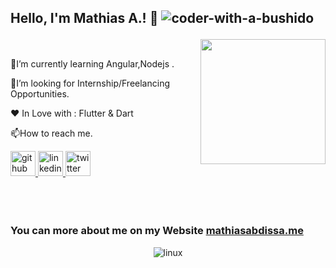 <!--
**1Mathias/Mathias** is a ✨ _special_ ✨ repository because its `README.md` (this file) appears on your GitHub profile.

Here are some ideas to get you started:


- 🔭 I’m currently working on ...
- 🌱 I’m currently learning ...
-  I’m looking to collaborate on ...
- 🤔 I’m looking for help with ...
- 💬 Ask me about ...
- 📫 How to reach me: ...
- 😄 Pronouns: ...
- ⚡ Fun fact: .....
-->
## Hello, I'm Mathias A.! :wave:     <img src="https://komarev.com/ghpvc/?username=coder-with-a-bushido&label=Profile%20views&color=0e75b6&style=flat" alt="coder-with-a-bushido" /> </p>

<section>
     <div>
     <img width="200" height="200" src="https://avatars.githubusercontent.com/u/43569821?v=4" style="max-width:60%" align="right">
     </div>
     <div>
          <BR>
          <p>🌱I’m currently learning Angular,Nodejs .</p>
          <p>👯I’m looking for Internship/Freelancing Opportunities.</p>
          <!-- <p>💬 Ask me about Flutter Or Dart.</p> -->
          <p>❤️  In Love with : Flutter & Dart</p>
          <p>📫How to reach me.</p>
          <a href="https://github.com/1Mathias">
          <img src='https://cdn.jsdelivr.net/npm/simple-icons@3.0.1/icons/github.svg'  alt='github' height='40'>
          </a>
          <a href="https://www.linkedin.com/in/mathias-a-mengesha-098359173/">
          <img src='https://cdn.jsdelivr.net/npm/simple-icons@3.0.1/icons/linkedin.svg' alt='linkedin' height='40'>
          </a>
          <a href="https://twitter.com/Mathh_ias">
          <img src='https://cdn.jsdelivr.net/npm/simple-icons@3.0.1/icons/twitter.svg' alt='twitter' height='40'>
          </a>
     </div>
<BR><BR><BR>     
</section>
<!--<h3 align="left">Some of my Projects:</h3>
      <table>
          <tr>
               <th><a href="https://github.com/coder-with-a-bushido/ACTION_PROCESS_TEXT-Flutter">action_process_text Flutter Plugin</a></th>
               <th><a href="https://github.com/coder-with-a-bushido/slangonary">Slangonary (App)</th>
          </tr>
          <tr>
               <td><img src="https://imgur.com/2sikhjG.gif" height=444 width=250></td>
               <td><img src="https://imgur.com/1VO93Lv.gif" height=444 width=250></td>
          </tr>
     </table>
 -->

<h3 align="left">You can more about me on my Website  <a href="http://mathiasabdissa.me/">mathiasabdissa.me</a></h3>



<p align="center">
     <img src="https://github-readme-stats.vercel.app/api?username=1Mathias&&show_icons=true&count_private=true&title_color=ffffff&icon_color=ffbf00&text_color=ffffff&bg_color=27363e" alt="linux" />
</p>

<!--
<h4 aligh = "center">You can buy me a coffee at</h4>
<a href="https://www.buymeacoffee.com/karthikeyans" target="_blank"><img src="https://cdn.buymeacoffee.com/buttons/v2/default-yellow.png" alt="Buy Me A Coffee" style="height: 60px !important;width: 217px !important;" ></a> 
-->

